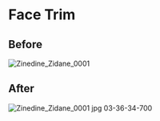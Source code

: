 # Face Trim

## Before

![Zinedine_Zidane_0001](https://user-images.githubusercontent.com/26497221/80873060-f04f7400-8cf0-11ea-895b-c312a64d9f29.jpg)

## After
![Zinedine_Zidane_0001 jpg 03-36-34-700](https://user-images.githubusercontent.com/26497221/80873035-cf871e80-8cf0-11ea-9f77-5f9edb49cae8.jpg)
